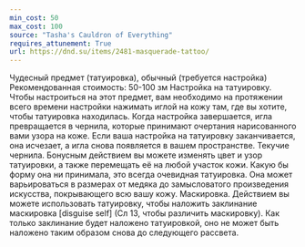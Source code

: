 ```yaml
---
min_cost: 50
max_cost: 100
source: "Tasha's Cauldron of Everything"
requires_attunement: True
url: https://dnd.su/items/2481-masquerade-tattoo/
---
```


Чудесный предмет (татуировка), обычный (требуется настройка)
Рекомендованная стоимость: 50-100 зм
Настройка на татуировку. Чтобы настроиться на этот предмет, вам необходимо на протяжении всего времени настройки нажимать иглой на кожу там, где вы хотите, чтобы татуировка находилась. Когда настройка завершается, игла превращается в чернила, которые принимают очертания нарисованного вами узора на коже.
Если ваша настройка на татуировку заканчивается, она исчезает, а игла снова появляется в вашем пространстве.
Текучие чернила. Бонусным действием вы можете изменять цвет и узор татуировки, а также перемещать её на любой участок кожи. Какую бы форму она ни принимала, это всегда очевидная татуировка. Она может варьироваться в размерах от медяка до замысловатого произведения искусства, покрывающего всю вашу кожу.
Маскировка. Действием вы можете использовать татуировку, чтобы наложить заклинание маскировка [disguise self] (Сл 13, чтобы различить маскировку). Как только заклинание будет наложено татуировкой, оно не может быть наложено таким образом снова до следующего рассвета.